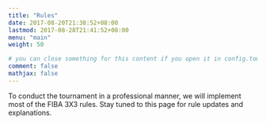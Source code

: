 ```yaml
---
title: "Rules"
date: 2017-08-20T21:38:52+08:00
lastmod: 2017-08-28T21:41:52+08:00
menu: "main"
weight: 50

# you can close something for this content if you open it in config.toml.
comment: false
mathjax: false
---
```


To conduct the tournament in a professional manner, we will implement most of the FIBA 3X3 rules. Stay tuned to this page for rule updates and explanations.

